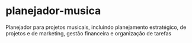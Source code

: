 # planejador-musica
Planejador para projetos musicais, incluindo planejamento estratégico, de projetos e de marketing, gestão financeira e organização de tarefas
